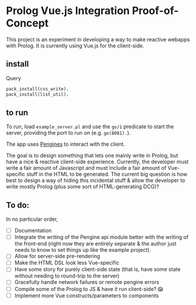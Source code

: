 # Prolog Vue.js Integration Proof-of-Concept

This project is an experiment in developing a way to make reactive webapps with Prolog.
It is currently using Vue.js for the client-side.

## install

Query

```prolog
pack_install(css_write).
pack_install(list_util).
```

## to run

To run, load `example_server.pl` and use the `go/1` predicate to start the server, providing the port to run on (e.g. `go(8081).`).

The app uses [Pengines][pengines] to interact with the client.

The goal is to design something that lets one mainly write in Prolog, but have a nice & reactive client-side experience.
Currently, the developer must write a fair amount of Javascript and must include a fair amount of Vue-specific stuff in the HTML to be generated.
The current big question is how best to design a way of hiding this incidental stuff & allow the developer to write mostly Prolog (plus some sort of HTML-generating DCG)?

  [pengines]: http://www.swi-prolog.org/pldoc/doc_for?object=section(%27packages/pengines.html%27)


## To do:

In no particular order,

 - [ ] Documentation
 - [ ] Integrate the writing of the Pengine api module better with the writing of the front-end (right now they are entirely separate & the author just needs to know to set things up like the example project).
 - [ ] Allow for server-side pre-rendering
 - [ ] Make the HTML DSL look less Vue-specific
 - [ ] Have some story for purely client-side state (that is, have some state without needing to round-trip to the server)
 - [ ] Gracefully handle network failures or remote pengine errors
 - [ ] Compile some of the Prolog to JS & have it run client-side? 😱
 - [ ] Implement more Vue constructs/parameters to components
